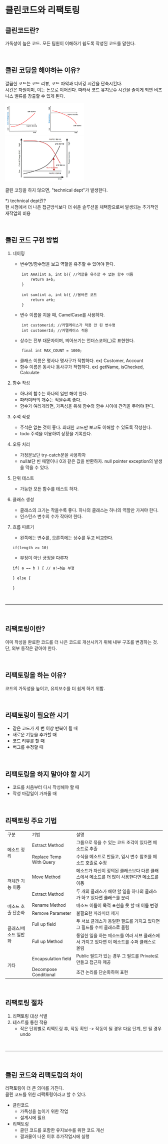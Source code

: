 # 클린코드와 리팩토링

## 클린코드란?
가독성이 높은 코드. 모든 팀원이 이해하기 쉽도록 작성된 코드를 말한다.

<br>


## 클린 코딩을 해야하는 이유?
깔끔한 코드는 코드 리뷰, 코드 파악과 디버깅 시간을 단축시킨다.   
시간은 자원이며, 이는 돈으로 이어진다. 따라서 코드 유지보수 시간을 줄이게 되면 비즈니스 밸류를 창출할 수 있게 된다.   

<img src="images/CleanCode/cleanCode1.png" width="50%"/>
<img src="images/CleanCode/cleanCode2.png" width="50%"/>

클린 코딩을 하지 않으면, "technical dept"가 발생한다.

*) technical dept란?   
현 시점에서 더 나은 접근방식보다 더 쉬운 솔루션을 채택함으로써 발생되는 추가적인 재작업의 비용


<br>

## 클린 코드 구현 방법
1. 네이밍
    - 변수명/함수명을 보고 역할을 유추할 수 있어야 한다.
    ```
        int AAA(int a, int b){ //역할을 유추할 수 없는 함수 이름
            return a+b;
        }

        int sum(int a, int b){ //올바른 코드
            return a+b;
        }
    ```

    - 변수 이름을 지을 때, CamelCase를 사용하자.

    ```
        int customerid; //카멜케이스가 적용 안 된 변수명
        int customerId; //카멜케이스 적용
    ```
    - 상수는 전부 대문자이며, 띄어쓰기는 언더스코어(_)로 표현한다.
    ```
        final int MAX_COUNT = 1000;
    ```
    - 클래스 이름은 명사나 명사구가 적합하다. ex) Customer, Account
    - 함수 이름은 동사나 동사구가 적합하다. ex) getName, isChecked, Calculate

2. 함수 작성
    - 하나의 함수는 하나의 일만 해야 한다.
    - 파라미터의 개수는 적을수록 좋다.
    - 함수가 여러개라면, 가독성을 위해 함수와 함수 사이에 간격을 두어야 한다.
3. 주석 작성
    - 주석은 없는 것이 좋다. 최대한 코드만 보고도 이해할 수 있도록 작성한다.
    - todo 주석을 이용하여 상황을 기록한다.
4. 오류 처리
    - 가정문보단 try-catch문을 사용하자
    - null보단 빈 매열이나 0과 같은 값을 반환하자. null pointer exception의 발생을 막을 수 있다.
5. 단위 테스트
    - 가능한 모든 함수를 테스트 하자.
6. 클래스 생성
    - 클래스의 크기는 작을수록 좋다. 하나의 클래스는 하나의 역할만 가져야 한다.
    - 인스턴스 변수의 수가 작아야 한다.
7. 흐름 따르기
    - 왼쪽에는 변수를, 오른쪽에는 상수를 두고 비교한다.

    ```
    if(length >= 10)
    ```
    - 부정이 아닌 긍정을 다루자

    ```
    if( a == b ) { // a!=b는 부정

    } else {

    }
    ```

<br>

<hr>

<br>

## 리팩토링이란?
이미 작성을 완료한 코드를 더 나은 코드로 개선시키기 위해 내부 구조를 변경하는 것. 단, 외부 동작은 같아야 한다.

<br>


## 리팩토링을 하는 이유?
코드의 가독성을 높이고, 유지보수를 더 쉽게 하기 위함. 

<br>

## 리팩토링이 필요한 시기
- 같은 코드가 세 번 이상 반복이 될 때
- 새로운 기능을 추가할 때
- 코드 리뷰를 할 때
- 버그를 수정할 때

<br>

## 리팩토링을 하지 말아야 할 시기
- 코드를 처음부터 다시 작성해야 할 때
- 작성 마감일이 가까울 때

<br>

## 리팩토링 주요 기법

<table>
    <tr>
    <td>구분</td><td>기법</td><td>설명</td>
  </tr>
  <tr>
    <td rowspan="2">메소드 정리<td>Extract Method<td>그룹으로 묶을 수 있는 코드 조각이 있다면 메소드로 추출 </td>
  </tr>
  <tr>
    <td>Replace Temp With Query<td> 수식을 메소드로 만들고, 임시 변수 참조를 메소드 호출로 수정 </td>
  </tr>
  <tr>
    <td rowspan="2">객체간 기능 이동<td>Move Method<td>메소드가 자신이 정의된 클래스보다 다른 클래스에서 메소드를 더 많이 사용한다면 메소드를 이동</td>
  </tr>
  <tr>
  <td>Extract Method<td>두 개의 클래스가 해야 할 일을 하나의 클래스가 하고 있다면 클래스를 분리
  </tr>
  <tr>
  <td rowspan="2">메소드 호출 단순화<td>Rename Method<td>메소드 이름이 목적 표현을 못 할 때 이름 변경
  </tr>
  <tr><td>Remove Parameter<td>불필요한 파라미터 제거
  </tr>
  <tr>
    <td rowspan="2">클래스/메소드 일반화<td>Full up field<td>두 서브 클래스가 동일한 필드를 가지고 있다면 그 필드를 수퍼 클래스로 올림
  </tr>
  <tr><td>Full up Method<td>동일한 일을 하는 메소드를 여러 서브 클래스에서 가지고 있다면 이 메소드를 수퍼 클래스로 올림
  </tr>
    <tr>
    <td rowspan="2">기타<td>Encapsulation field <td>Public 필드가 있는 경우 그 필드를 Private로 만들고 접근자 제공
  </tr>
  <tr><td>Decompose Conditional <td>조건 논리를 단순화하여 표현
  </tr>
</table>

<br>

## 리팩토링 절차
1. 리팩토링 대상 식별
2. 테스트를 통한 적용
    - 작은 단위별로 리팩토링 후, 작동 확인 -> 작동이 될 경우 다음 단계, 안 될 경우 undo

<br>

<hr>


<br>

## 클린 코드와 리팩토링의 차이
리팩토링이 더 큰 의미를 가진다.   
클린 코드를 위한 리팩토링이라고 할 수 있다.
- 클린코드
    - 가독성을 높이기 위한 작업
    - 설계시에 필요
- 리팩토링
    - 클린 코드를 포함한 유지보수를 위한 코드 개선
    - 결과물이 나온 이후 추가작업시에 실행